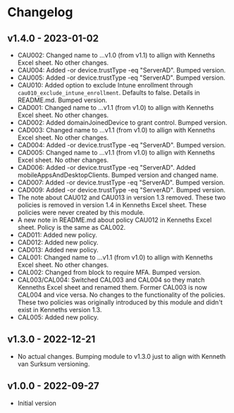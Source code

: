 # Changelog

## v1.4.0 - 2023-01-02
* CAU002: Changed name to ...v1.0 (from v1.1) to allign with Kenneths Excel sheet. No other changes.
* CAU004: Added  -or device.trustType -eq \"ServerAD\". Bumped version.
* CAU005: Added  -or device.trustType -eq \"ServerAD\". Bumped version.
* CAU010: Added option to exclude Intune enrollment through `cau010_exclude_intune_enrollment`. Defaults to false. Details in README.md. Bumped version.
* CAD001: Changed name to ...v1.1 (from v1.0) to allign with Kenneths Excel sheet. No other changes.
* CAD002: Added domainJoinedDevice to grant control. Bumped version.
* CAD003: Changed name to ...v1.1 (from v1.0) to allign with Kenneths Excel sheet. No other changes.
* CAD004: Added  -or device.trustType -eq \"ServerAD\". Bumped version.
* CAD005: Changed name to ...v1.1 (from v1.0) to allign with Kenneths Excel sheet. No other changes.
* CAD006: Added  -or device.trustType -eq \"ServerAD\". Added mobileAppsAndDesktopClients. Bumped version and changed name.
* CAD007: Added  -or device.trustType -eq \"ServerAD\". Bumped version.
* CAD009: Added  -or device.trustType -eq \"ServerAD\". Bumped version.
* The note about CAU012 and CAU013 in version 1.3 removed. These two policies is removed in version 1.4 in Kenneths Excel sheet. These policies were never created by this module.
* A new note in README.md about policy CAU012 in Kenneths Excel sheet. Policy is the same as CAL002.
* CAD011: Added new policy.
* CAD012: Added new policy.
* CAD013: Added new policy.
* CAL001: Changed name to ...v1.1 (from v1.0) to allign with Kenneths Excel sheet. No other changes.
* CAL002: Changed from block to require MFA. Bumped version.
* CAL003/CAL004: Switched CAL003 and CAL004 so they match Kenneths Excel sheet and renamed them. Former CAL003 is now CAL004 and vice versa. No changes to the functionality of the policies. These two policies was originally introduced by this module and didn't exist in Kenneths version 1.3.
* CAL005: Added new policy.

## v1.3.0 - 2022-12-21
* No actual changes. Bumping module to v1.3.0 just to align with Kenneth van Surksum versioning.

## v1.0.0 - 2022-09-27
* Initial version